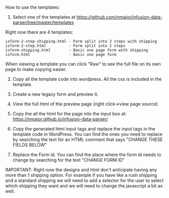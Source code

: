How to use the templates:

1. Select one of the templates at https://github.com/nmajor/infusion-data-parser/tree/master/templates

Right now there are 4 templates:

```
isform-2-step-shipping.html - Form split into 2 steps with shipping
isform-2-step.html          - Form split into 2 steps
isform-shipping.html        - Basic one page form with shipping
isform.html                 - Basic one page form
```

When viewing a template you can click "Raw" to see the full file on its own page to make copying easier.

2. Copy all the template code into wordpress. All the css is included in the template.

3. Create a new legacy form and preview it.

4. View the full html of the preview page (right click->view page source)

5. Copy the all the html for the page into the input box at: https://nmajor.github.io/infusion-data-parser/

6. Copy the generated html input tags and replace the input tags in the template code in WordPress. You can find the ones you need to replace by searching the text for an HTML comment that says "CHANGE THESE FIELDS BELOW"

7. Replace the Form id. You can find the place where the form id needs to change by searching for the text "CHANGE FORM ID"

IMPORTANT: Right now the designs and html don't anticipate having any more than 1 shipping option. For example if you have like a rush shipping and a standard shipping we will need to add a selector for the user to select which shipping they want and we will need to change the javascript a bit as well.
